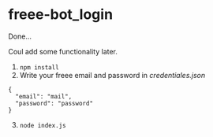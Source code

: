 # freee-bot_login

Done...

Coul add some functionality later.

1. <code>npm install</code>
2. Write your freee email and password in <i>credentiales.json</i> 

```
{
  "email": "mail",
  "password": "password"
}

```

3. <code>node index.js</code>
